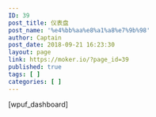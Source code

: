```yaml
---
ID: 39
post_title: 仪表盘
post_name: '%e4%bb%aa%e8%a1%a8%e7%9b%98'
author: Captain
post_date: 2018-09-21 16:23:30
layout: page
link: https://moker.io/?page_id=39
published: true
tags: [ ]
categories: [ ]
---
```

[wpuf_dashboard]